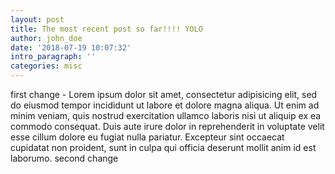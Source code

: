 ```yaml
---
layout: post
title: The most recent post so far!!!! YOLO
author: john_doe
date: '2018-07-19 10:07:32'
intro_paragraph: ''
categories: misc
---
```

first change - Lorem ipsum dolor sit amet, consectetur adipisicing elit, sed do eiusmod tempor incididunt ut labore et dolore magna aliqua. Ut enim ad minim veniam, quis nostrud exercitation ullamco laboris nisi ut aliquip ex ea commodo consequat. Duis aute irure dolor in reprehenderit in voluptate velit esse cillum dolore eu fugiat nulla pariatur. Excepteur sint occaecat cupidatat non proident, sunt in culpa qui officia deserunt mollit anim id est laborumo. second change
